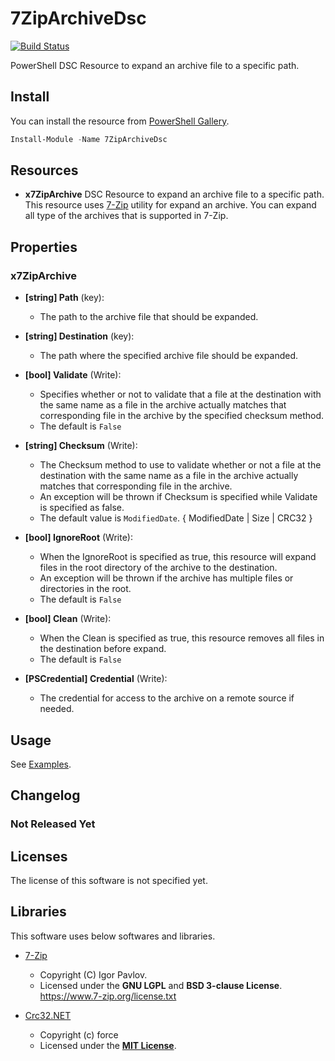 # 7ZipArchiveDsc

[![Build Status](https://mkht.visualstudio.com/7ZipArchiveDsc/_apis/build/status/mkht.7ZipArchiveDsc?branchName=master)](https://mkht.visualstudio.com/7ZipArchiveDsc/_build/latest?definitionId=6&branchName=master)

PowerShell DSC Resource to expand an archive file to a specific path. 

## Install
You can install the resource from [PowerShell Gallery](https://www.powershellgallery.com/packages/7ZipArchiveDsc/).
```Powershell
Install-Module -Name 7ZipArchiveDsc
```

## Resources
* **x7ZipArchive**
DSC Resource to expand an archive file to a specific path.  
This resource uses [7-Zip](https://www.7-zip.org/) utility for expand an archive. You can expand all type of the archives that is supported in 7-Zip.  

## Properties

### x7ZipArchive
+ **[string] Path** (key):
    + The path to the archive file that should be expanded.

+ **[string] Destination** (key):
    + The path where the specified archive file should be expanded.

+ **[bool] Validate** (Write):
    + Specifies whether or not to validate that a file at the destination with the same name as a file in the archive actually matches that corresponding file in the archive by the specified checksum method.
    + The default is `False`

+ **[string] Checksum** (Write):
    + The Checksum method to use to validate whether or not a file at the destination with the same name as a file in the archive actually matches that corresponding file in the archive.
    + An exception will be thrown if Checksum is specified while Validate is specified as false. 
    + The default value is `ModifiedDate`. { ModifiedDate | Size | CRC32 }

+ **[bool] IgnoreRoot** (Write):
    + When the IgnoreRoot is specified as true, this resource will expand files in the root directory of the archive to the destination.
    + An exception will be thrown if the archive has multiple files or directories in the root. 
    + The default is `False`

+ **[bool] Clean** (Write):
    + When the Clean is specified as true, this resource removes all files in the destination before expand.
    + The default is `False`

+ **[PSCredential] Credential** (Write):
    + The credential for access to the archive on a remote source if needed.


## Usage
See [Examples](/Examples).

## Changelog
### Not Released Yet


## Licenses
The license of this software is not specified yet.

## Libraries
This software uses below softwares and libraries.

+ [7-Zip](https://www.7-zip.org/)
    - Copyright (C) Igor Pavlov.
    - Licensed under the **GNU LGPL** and **BSD 3-clause License**.  
      https://www.7-zip.org/license.txt

+ [Crc32.NET](https://github.com/force-net/Crc32.NET)
    - Copyright (c) force
    - Licensed under the **[MIT License](https://github.com/force-net/Crc32.NET/blob/v1.2.0/LICENSE)**.
